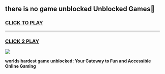
## there is no game unblocked Unblocked Games👋
<h3>
<a href="https://premium.freeplayer.one?title=there_is_no_game_unblocked&ref=16F">CLICK TO PLAY</a></h3>
<hr>

<h3>
<a href="https://premium.freeplayer.one?title=there_is_no_game_unblocked&ref=16F">CLICK 2 PLAY</a>
  
</h3>

<a href="https://premium.freeplayer.one?title=there_is_no_game_unblocked&ref=16F/"><img src="https://clearcache.store/games.png"></a>


**worlds hardest game unblocked: Your Gateway to Fun and Accessible Online Gaming**
